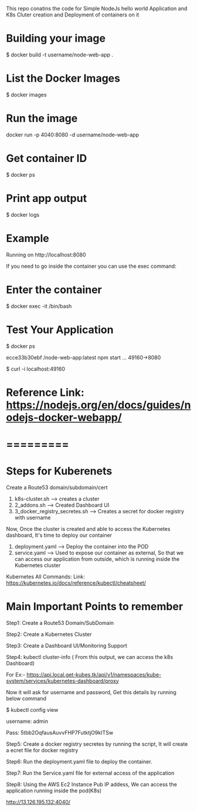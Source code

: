 This repo conatins the code for Simple NodeJs hello world Application and K8s Cluter creation and Deployment of containers on it

# Building your image
$ docker build -t username/node-web-app .

# List the Docker Images
$ docker images

# Run the image
docker run -p 4040:8080 -d username/node-web-app

# Get container ID
$ docker ps

# Print app output
$ docker logs <container id>

# Example
Running on http://localhost:8080

If you need to go inside the container you can use the exec command:
# Enter the container
$ docker exec -it <container id> /bin/bash

# Test Your Application
$ docker ps

ecce33b30ebf  <your username>/node-web-app:latest  npm start  ...   49160->8080

$ curl -i localhost:49160

# Reference Link: https://nodejs.org/en/docs/guides/nodejs-docker-webapp/

# =========

 # Steps for Kuberenets
 
 Create a Route53 domain/subdomain/cert
 
 1) k8s-cluster.sh  --> creates a cluster
 2) 2_addons.sh     --> Created Dashboard UI
 3) 3_docker_registry_secretes.sh  --> Creates a secret for docker registry with username
 
 Now, Once the cluster is created and able to access the Kubernetes dashboard, It's time to deploy our container
 
 1) deployment.yaml --> Deploy the container into the POD
 2) service.yaml  --> Used to expose our container as external, So that we can access our application from outside, which
    is running inside the Kubernetes cluster
 
 Kubernetes All Commands:
 Link: https://kubernetes.io/docs/reference/kubectl/cheatsheet/
 
 
 # Main Important Points to remember
 Step1: Create a Route53 Domain/SubDomain
 
Step2: Create a Kubernetes Cluster

Step3: Create a Dashboard UI/Monitoring Support

Step4: kubectl cluster-info ( From this output, we can access the k8s Dashboard)

For Ex:- https://api.local.get-kubes.tk/api/v1/namespaces/kube-system/services/kubernetes-dashboard/proxy

Now it will ask for username and password, Get this details by running below command

$ kubectl config view

username: admin

Pass: 5tbb2OqfausAuvvFHP7FutktjO9kITSw

Step5: Create a docker registry secretes by running the script, It will create a ecret file for docker registry

Step6: Run the deployment.yaml file to deploy the container.

Step7: Run the Service.yaml file for external access of the application

Step8: Using the AWS Ec2 Instance Pub IP addess, We can access the application running inside the pod(K8s)

http://13.126.195.132:4040/

 
 
 
 
 
 
 
